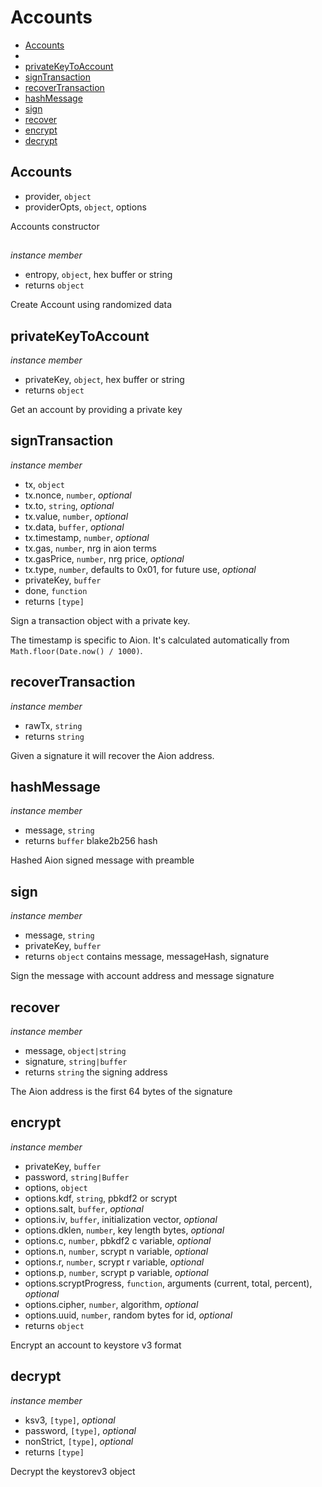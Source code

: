# Accounts

+ [Accounts](#Accounts)
+ [](#)
+ [privateKeyToAccount](#privateKeyToAccount)
+ [signTransaction](#signTransaction)
+ [recoverTransaction](#recoverTransaction)
+ [hashMessage](#hashMessage)
+ [sign](#sign)
+ [recover](#recover)
+ [encrypt](#encrypt)
+ [decrypt](#decrypt)

## Accounts

+ provider, `object`
+ providerOpts, `object`, options

Accounts constructor

## 

*instance member*

+ entropy, `object`, hex buffer or string
+ returns `object` 

Create Account using randomized data

## privateKeyToAccount

*instance member*

+ privateKey, `object`, hex buffer or string
+ returns `object` 

Get an account by providing a private key

## signTransaction

*instance member*

+ tx, `object`
+ tx.nonce, `number`, *optional*
+ tx.to, `string`, *optional*
+ tx.value, `number`, *optional*
+ tx.data, `buffer`, *optional*
+ tx.timestamp, `number`, *optional*
+ tx.gas, `number`, nrg in aion terms
+ tx.gasPrice, `number`, nrg price, *optional*
+ tx.type, `number`, defaults to 0x01, for future use, *optional*
+ privateKey, `buffer`
+ done, `function`
+ returns `[type]` 

Sign a transaction object with a private key.

The timestamp is specific to Aion. It's calculated automatically
from `Math.floor(Date.now() / 1000)`.

## recoverTransaction

*instance member*

+ rawTx, `string`
+ returns `string` 

Given a signature it will recover the Aion address.

## hashMessage

*instance member*

+ message, `string`
+ returns `buffer` blake2b256 hash

Hashed Aion signed message with preamble

## sign

*instance member*

+ message, `string`
+ privateKey, `buffer`
+ returns `object` contains message, messageHash, signature

Sign the message with account address and message signature

## recover

*instance member*

+ message, `object|string`
+ signature, `string|buffer`
+ returns `string` the signing address

The Aion address is the first 64 bytes of the signature

## encrypt

*instance member*

+ privateKey, `buffer`
+ password, `string|Buffer`
+ options, `object`
+ options.kdf, `string`, pbkdf2 or scrypt
+ options.salt, `buffer`, *optional*
+ options.iv, `buffer`, initialization vector, *optional*
+ options.dklen, `number`, key length bytes, *optional*
+ options.c, `number`, pbkdf2 c variable, *optional*
+ options.n, `number`, scrypt n variable, *optional*
+ options.r, `number`, scrypt r variable, *optional*
+ options.p, `number`, scrypt p variable, *optional*
+ options.scryptProgress, `function`, arguments (current, total, percent), *optional*
+ options.cipher, `number`, algorithm, *optional*
+ options.uuid, `number`, random bytes for id, *optional*
+ returns `object` 

Encrypt an account to keystore v3 format

## decrypt

*instance member*

+ ksv3, `[type]`, *optional*
+ password, `[type]`, *optional*
+ nonStrict, `[type]`, *optional*
+ returns `[type]` 

Decrypt the keystorev3 object

